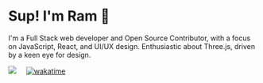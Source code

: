# Sup! I'm Ram 👋

I'm a Full Stack web developer and Open Source Contributor, with a focus on JavaScript, React, and UI/UX design. Enthusiastic about Three.js, driven by a keen eye for design.

<img src="https://komarev.com/ghpvc/?username=ramxcodes&label=Profile+Views&color=2f81f7&style=for-the-badge" /></a> &nbsp; &nbsp; 
[![wakatime](https://wakatime.com/badge/user/665de59f-b285-456f-9fcd-27470079a6cc.svg)](https://wakatime.com/@665de59f-b285-456f-9fcd-27470079a6cc)
